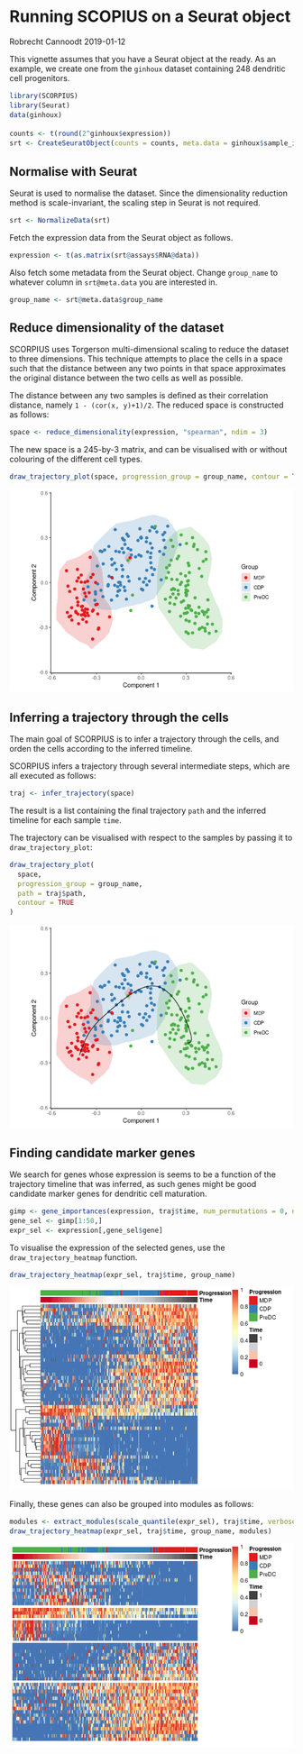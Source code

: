 Running SCOPIUS on a Seurat object
================
Robrecht Cannoodt
2019-01-12

<!-- github markdown built using 
rmarkdown::render("vignettes/seurat.Rmd", output_format = "github_document")
-->

This vignette assumes that you have a Seurat object at the ready. As an
example, we create one from the `ginhoux` dataset containing 248
dendritic cell progenitors.

``` r
library(SCORPIUS)
library(Seurat)
data(ginhoux)

counts <- t(round(2^ginhoux$expression))
srt <- CreateSeuratObject(counts = counts, meta.data = ginhoux$sample_info)
```

## Normalise with Seurat

Seurat is used to normalise the dataset. Since the dimensionality
reduction method is scale-invariant, the scaling step in Seurat is not
required.

``` r
srt <- NormalizeData(srt)
```

Fetch the expression data from the Seurat object as follows.

``` r
expression <- t(as.matrix(srt@assays$RNA@data))
```

Also fetch some metadata from the Seurat object. Change `group_name` to
whatever column in `srt@meta.data` you are interested in.

``` r
group_name <- srt@meta.data$group_name 
```

## Reduce dimensionality of the dataset

SCORPIUS uses Torgerson multi-dimensional scaling to reduce the dataset
to three dimensions. This technique attempts to place the cells in a
space such that the distance between any two points in that space
approximates the original distance between the two cells as well as
possible.

The distance between any two samples is defined as their correlation
distance, namely `1 - (cor(x, y)+1)/2`. The reduced space is constructed
as follows:

``` r
space <- reduce_dimensionality(expression, "spearman", ndim = 3)
```

The new space is a 245-by-3 matrix, and can be visualised with or
without colouring of the different cell types.

``` r
draw_trajectory_plot(space, progression_group = group_name, contour = TRUE)
```

![](seurat_files/figure-gfm/show_dimred-1.png)<!-- -->

## Inferring a trajectory through the cells

The main goal of SCORPIUS is to infer a trajectory through the cells,
and orden the cells according to the inferred timeline.

SCORPIUS infers a trajectory through several intermediate steps, which
are all executed as follows:

``` r
traj <- infer_trajectory(space)
```

The result is a list containing the final trajectory `path` and the
inferred timeline for each sample `time`.

The trajectory can be visualised with respect to the samples by passing
it to `draw_trajectory_plot`:

``` r
draw_trajectory_plot(
  space, 
  progression_group = group_name,
  path = traj$path,
  contour = TRUE
)
```

![](seurat_files/figure-gfm/plot_trajectory-1.png)<!-- -->

## Finding candidate marker genes

We search for genes whose expression is seems to be a function of the
trajectory timeline that was inferred, as such genes might be good
candidate marker genes for dendritic cell maturation.

``` r
gimp <- gene_importances(expression, traj$time, num_permutations = 0, num_threads = 8)
gene_sel <- gimp[1:50,]
expr_sel <- expression[,gene_sel$gene]
```

To visualise the expression of the selected genes, use the
`draw_trajectory_heatmap` function.

``` r
draw_trajectory_heatmap(expr_sel, traj$time, group_name)
```

![](seurat_files/figure-gfm/visualise_tafs-1.png)<!-- -->

Finally, these genes can also be grouped into modules as follows:

``` r
modules <- extract_modules(scale_quantile(expr_sel), traj$time, verbose = FALSE)
draw_trajectory_heatmap(expr_sel, traj$time, group_name, modules)
```

![](seurat_files/figure-gfm/moduled_tafs-1.png)<!-- -->
